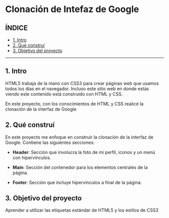# Clonación de Intefaz de Google

## ÍNDICE

* [1. Intro](https://github.com/Lizeth-Otz/clondegoogle/blob/main/README.md#1-intro)
* [2. Qué construí](https://github.com/Lizeth-Otz/clondegoogle/blob/main/README.md#2-qu%C3%A9-constru%C3%AD)
* [3. Objetivo del proyecto](https://github.com/Lizeth-Otz/clondegoogle/blob/main/README.md#3-objetivo-del-proyecto)

****

## 1. Intro
HTML5 trabaja de la mano con CSS3 para crear páginas web que usamos todos los días en el navegador. Incluso este sitio web en donde estás viendo este contenido está construido con HTML y CSS.

En este proyecto, con los conocimientos de HTML y CSS realicé la clonación de la interfaz de Google

## 2. Qué construí
En este proyecto me enfoque en construir la clonación de la interfaz de Google. Contiene las siguientes secciones:

* **Header**: Sección que involucra la foto de mi perfil, iconos y un menú con hipervínculos.

* **Main**: Sección del contenedor para los elementos centrales de la página.

* **Footer**: Sección que incluye hipervínculos a final de la página.

## 3. Objetivo del proyecto
Aprender a utilizar las etiquetas estándar de HTML5 y los estilos de CSS3

